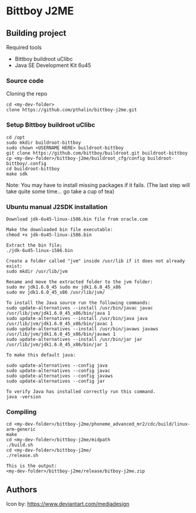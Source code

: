 # Bittboy J2ME


## Building project

Required tools

* Bittboy buildroot uClibc
* Java SE Development Kit 6u45

### Source code

Cloning the repo

```
cd <my-dev-folder>
clone https://github.com/pthalin/bittboy-j2me.git
```

### Setup Bittboy buildroot uClibc
```
cd /opt
sudo mkdir buildroot-bittboy
sudo chown <USERNAME HERE> buildroot-bittboy
git clone https://github.com/bittboy/buildroot.git buildroot-bittboy
cp <my-dev-folder>/bittboy-j2me/buildroot_cfg/config buildroot-bittboy/.config 
cd buildroot-bittboy
make sdk
``` 
Note: You may have to install missing packages if it fails.
(The last step will take quite some time... go take a cup of tea)

### Ubuntu manual J2SDK installation
```
Download jdk-6u45-linux-i586.bin file from oracle.com

Make the downloaded bin file executable:
chmod +x jdk-6u45-linux-i586.bin

Extract the bin file;
./jdk-6u45-linux-i586.bin

Create a folder called "jvm" inside /usr/lib if it does not already exist:
sudo mkdir /usr/lib/jvm

Rename and move the extracted folder to the jvm folder:
sudo mv jdk1.6.0_45 sudo mv jdk1.6.0_45_x86
sudo mv jdk1.6.0_45_x86 /usr/lib/jvm/

To install the Java source run the following commands:
sudo update-alternatives --install /usr/bin/javac javac /usr/lib/jvm/jdk1.6.0_45_x86/bin/java 1
sudo update-alternatives --install /usr/bin/java java /usr/lib/jvm/jdk1.6.0_45_x86/bin/javac 1
sudo update-alternatives --install /usr/bin/javaws javaws /usr/lib/jvm/jdk1.6.0_45_x86/bin/javaws 1
sudo update-alternatives --install /usr/bin/jar jar /usr/lib/jvm/jdk1.6.0_45_x86/bin/jar 1

To make this default java:
 
sudo update-alternatives --config java
sudo update-alternatives --config javac
sudo update-alternatives --config javaws
sudo update-alternatives --config jar

To verify Java has installed correctly run this command.
java -version
```

### Compiling
```
cd <my-dev-folder>/bittboy-j2me/phoneme_advanced_mr2/cdc/build/linux-arm-generic
make
cd <my-dev-folder>/bittboy-j2me/midpath
./build.sh
cd <my-dev-folder>/bittboy-j2me/
./release.sh

This is the output:
<my-dev-folder>/bittboy-j2me/release/bitboy-j2me.zip
```

## Authors

Icon by: https://www.deviantart.com/mediadesign

